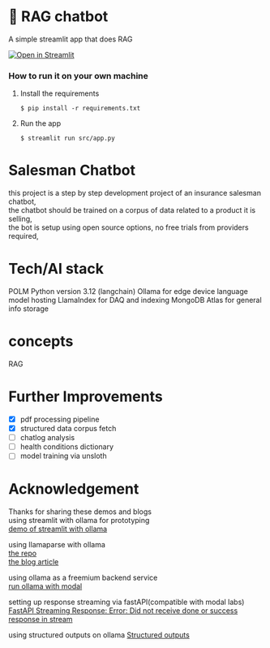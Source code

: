 # 💬 RAG chatbot

A simple streamlit app that does RAG 

[![Open in Streamlit](https://static.streamlit.io/badges/streamlit_badge_black_white.svg)](https://chatbot-template.streamlit.app/)

### How to run it on your own machine

1. Install the requirements

   ```
   $ pip install -r requirements.txt
   ```

2. Run the app

   ```
   $ streamlit run src/app.py
   ```
# Salesman Chatbot
this project is a step by step development project of an insurance salesman chatbot,    
the chatbot should be trained on a corpus of data related to a product it is selling,   
the bot is setup using open source options, no free trials from providers required,


# Tech/AI stack
POLM
Python version 3.12 (langchain)
Ollama for edge device language model hosting
LlamaIndex for DAQ and indexing
MongoDB Atlas for general info storage

# concepts
RAG

# Further Improvements
- [x] pdf processing pipeline  
- [x] structured data corpus fetch  
- [ ] chatlog analysis  
- [ ] health conditions dictionary  
- [ ] model training via unsloth  

# Acknowledgement
Thanks for sharing these demos and blogs  
using streamlit with ollama for prototyping   
[demo of streamlit with ollama](https://github.com/tonykipkemboi/ollama_streamlit_demos/blob/main/01_%F0%9F%92%AC_Chat.py)  

using llamaparse with ollama  
[the repo](https://github.com/sudarshan-koirala/llamaparser-example/blob/main/parser-ollama.py)   
[the blog article](https://medium.com/@sudarshan-koirala/super-easy-way-to-parse-pdfs-a528fc9c2ea6)

using ollama as a freemium backend service  
[run ollama with modal](https://github.com/irfansharif/ollama-modal)

setting up response streaming via fastAPI(compatible with modal labs)
[FastAPI Streaming Response: Error: Did not receive done or success response in stream](https://kontext.tech/article/1377/fastapi-streaming-response-error-did-not-receive-done-or-success-response-in-stream) 

using structured outputs on ollama
[Structured outputs](https://ollama.com/blog/structured-outputs)